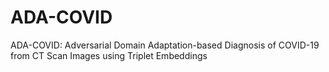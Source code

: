 # ADA-COVID
ADA-COVID: Adversarial Domain Adaptation-based Diagnosis of COVID-19 from CT Scan Images using Triplet Embeddings
